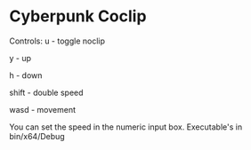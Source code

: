 # Cyberpunk Coclip

Controls:
u - toggle noclip

y - up

h - down

shift - double speed

wasd - movement

You can set the speed in the numeric input box.
Executable's in bin/x64/Debug
